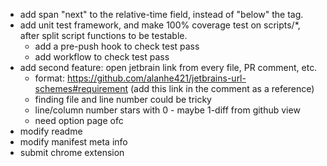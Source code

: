 - add span "next" to the relative-time field, instead of "below" the tag.
- add unit test framework, and make 100% coverage test on scripts/*, after split script functions to be testable. 
  - add a pre-push hook to check test pass
  - add workflow to check test pass
- add second feature: open jetbrain link from every file, PR comment, etc.
  - format: https://github.com/alanhe421/jetbrains-url-schemes#requirement (add this link in the comment as a reference)
  - finding file and line number could be tricky
  - line/column number stars with 0 - maybe 1-diff from github view
  - need option page ofc
- modify readme
- modify manifest meta info
- submit chrome extension
